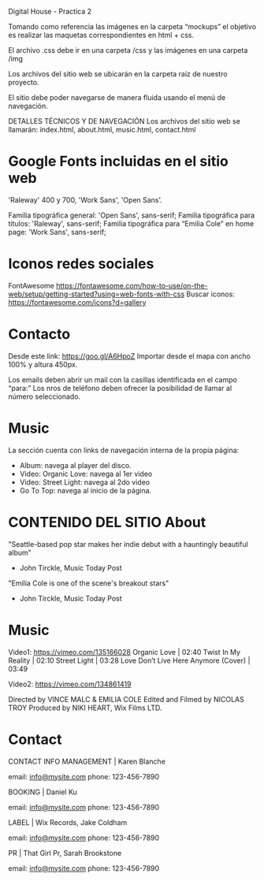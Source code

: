 Digital House - Practica 2

Tomando como referencia las imágenes en la carpeta “mockups” el objetivo es realizar las maquetas correspondientes en html + css.

El archivo .css debe ir en una carpeta /css y las imágenes en una carpeta /img

Los archivos del sitio web se ubicarán en la carpeta raíz de nuestro proyecto.

El sitio debe poder navegarse de manera fluida usando el menú de navegación.


DETALLES TÉCNICOS Y DE NAVEGACIÓN
Los archivos del sitio web se llamarán:
index.html,
about.html,
music.html,
contact.html

Google Fonts incluidas en el sitio web
========================
'Raleway' 400 y 700,
'Work Sans',
'Open Sans’.

Familia tipográfica general: 'Open Sans', sans-serif;
Familia tipográfica para títulos: 'Raleway', sans-serif;
Familia tipográfica para “Emilia Cole” en home page: 'Work Sans', sans-serif;


Iconos redes sociales
=======================
FontAwesome https://fontawesome.com/how-to-use/on-the-web/setup/getting-started?using=web-fonts-with-css
Buscar iconos: https://fontawesome.com/icons?d=gallery


Contacto
=======================
Desde este link: https://goo.gl/A6HpoZ
Importar desde el mapa con ancho 100% y altura 450px.

Los emails deben abrir un mail con la casillas identificada en el campo “para:”
Los nros de teléfono deben ofrecer la posibilidad de llamar al número seleccionado.

Music
=========================
La sección cuenta con links de navegación interna de la propia página:
- Album: navega al player del disco.
- Video: Organic Love:  navega al 1er video
- Video: Street Light: navega al 2do video
- Go To Top: navega al inicio de la página.



CONTENIDO DEL SITIO
About
===============
"Seattle-based pop star makes her indie debut with a hauntingly beautiful album"
- John Tirckle, Music Today Post


"Emilia Cole is one of the scene's breakout stars"
- John Tirckle, Music Today Post

Music
========================
Video1:
https://vimeo.com/135166028
 Organic Love | 02:40
 Twist In My Reality | 02:10
 Street Light | 03:28
 Love Don’t Live Here Anymore (Cover) | 03:49

Video2:
https://vimeo.com/134861419

Directed by VINCE MALC & EMILIA COLE
Edited and Filmed by NICOLAS TROY
Produced by NIKI HEART,
Wix Films LTD.


Contact
=================================
CONTACT INFO
MANAGEMENT | Karen Blanche

email: info@mysite.com
phone: 123-456-7890

BOOKING | Daniel Ku

email: info@mysite.com
phone: 123-456-7890

LABEL | Wix Records, Jake Coldham

email: info@mysite.com
phone: 123-456-7890

PR | That Girl Pr, Sarah Brookstone

email: info@mysite.com
phone: 123-456-7890 
